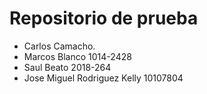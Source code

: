 # Repositorio de prueba

- Carlos Camacho.
- Marcos Blanco 1014-2428
- Saul Beato 2018-264
- Jose Miguel Rodriguez Kelly 10107804